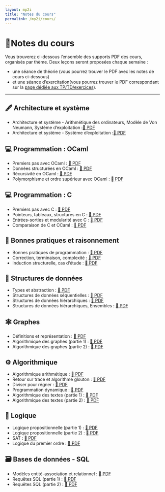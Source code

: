 ```yaml
---
layout: mp2i
title: "Notes du cours"
permalink: /mp2i/cours/
---
```


# 📘Notes du cours
Vous trouverez ci-dessous l’ensemble des supports PDF des cours, organisés par thème. Deux leçons seront proposées chaque semaine :  
- une séance de théorie (vous pourrez trouver le PDF avec les notes de cours ci-dessous)
- et une séance d’exercitation(vous pourrez trouver le PDF correspondant sur la [page dédiée aux TP/TD/exercices](/mp2i/exos/)).

---
## 🖋️ Architecture et système
- Architecture et système - Arithmétique des ordinateurs, Modèle de Von Neumann, Système d’exploitation :[📄 PDF ](https://elianacarozza.github.io/files/mp2i/Lezione_1.pdf)
- Architecture et système - Système d’exploitation :[📄 PDF ](https://elianacarozza.github.io/files/mp2i/Lezione_2.pdf)
  
## 💻 Programmation : OCaml
- Premiers pas avec OCaml : [📄 PDF ](#)
- Données structurées en OCaml : [📄 PDF ](#)
- Récursivité en OCaml : [📄 PDF ](#)
- Polymorphisme et ordre supérieur avec OCaml : [📄 PDF ](#)

## 💻 Programmation : C
- Premiers pas avec C : [📄 PDF ](#)
- Pointeurs, tableaux, structures en C : [📄 PDF ](#)
- Entrées-sorties et modularité avec C : [📄 PDF ](#)
- Comparaison de C et OCaml : [📄 PDF ](#)

## 🧠 Bonnes pratiques et raisonnement
- Bonnes pratiques de programmation : [📄 PDF ](#)
- Correction, terminaison, complexité : [📄 PDF ](#)
- Induction structurelle, cas d’étude : [📄 PDF ](#)

## 🧱 Structures de données
- Types et abstraction : [📄 PDF ](#)
- Structures de données séquentielles : [📄 PDF ](#)
- Structures de données hiérarchiques : [📄 PDF ](#)
- Structures de données hiérarchiques, Ensembles : [📄 PDF ](#)

## 🕸️ Graphes
- Définitions et représentation : [📄 PDF ](#)
- Algorithmique des graphes (partie 1) : [📄 PDF ](#)
- Algorithmique des graphes (partie 2) : [📄 PDF ](#)

## ⚙️ Algorithmique
- Algorithmique arithmétique : [📄 PDF ](#)
- Retour sur trace et algorithme glouton : [📄 PDF ](#)
- Diviser pour régner : [📄 PDF ](#)
- Programmation dynamique : [📄 PDF ](#)
- Algorithmique des textes (partie 1) : [📄 PDF ](#)
- Algorithmique des textes (partie 2) : [📄 PDF ](#)

## 🔢 Logique
- Logique propositionnelle (partie 1) : [📄 PDF ](#)
- Logique propositionnelle (partie 2) : [📄 PDF ](#)
- SAT : [📄 PDF ](#)
- Logique du premier ordre : [📄 PDF ](#)

## 🗃️ Bases de données - SQL
- Modèles entité-association et relationnel : [📄 PDF ](#)
- Requêtes SQL (partie 1) : [📄 PDF ](#)
- Requêtes SQL (partie 2) : [📄 PDF ](#)

